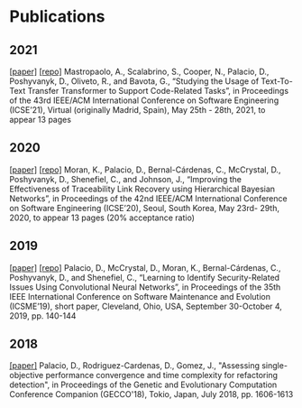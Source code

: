 # Publications
## 2021
[[paper]]() [[repo]](https://github.com/dl4se/DL4SE_2020) Mastropaolo, A., Scalabrino, S., Cooper, N., Palacio, D., Poshyvanyk, D., Oliveto, R., and Bavota, G., “Studying the Usage of Text-To-Text Transfer Transformer to Support Code-Related Tasks”, in Proceedings of the 43rd IEEE/ACM International Conference on Software Engineering (ICSE’21), Virtual (originally Madrid, Spain), May 25th - 28th, 2021, to appear 13 pages

## 2020
[[paper]](https://arxiv.org/abs/2005.09046) [[repo]](https://semeru-code-public.gitlab.io/Project-Websites/comet-website/) Moran, K., Palacio, D., Bernal-Cárdenas, C., McCrystal, D., Poshyvanyk, D., Shenefiel, C., and Johnson, J., “Improving the Effectiveness of Traceability Link Recovery using Hierarchical Bayesian Networks”, in Proceedings of the 42nd IEEE/ACM International Conference on Software Engineering (ICSE’20), Seoul, South Korea, May 23rd- 29th, 2020, to appear 13 pages (20% acceptance ratio)

## 2019
[[paper]](https://arxiv.org/pdf/1908.00614.pdf) [[repo]](https://github.com/WM-SEMERU/SecureReqNet) Palacio, D., McCrystal, D., Moran, K., Bernal-Cárdenas, C., Poshyvanyk, D., and Shenefiel, C., “Learning to Identify Security-Related Issues Using Convolutional Neural Networks”, in Proceedings of the 35th IEEE International Conference on Software Maintenance and Evolution (ICSME’19), short paper, Cleveland, Ohio, USA, September 30-October 4, 2019, pp. 140-144

## 2018 
[[paper]](https://dl.acm.org/doi/10.1145/3205651.3208294) Palacio, D., Rodriguez-Cardenas, D., Gomez, J., "Assessing single-objective performance convergence and time complexity for refactoring detection", in Proceedings of the Genetic and Evolutionary Computation Conference Companion (GECCO'18), Tokio, Japan, July 2018, pp. 1606-1613
